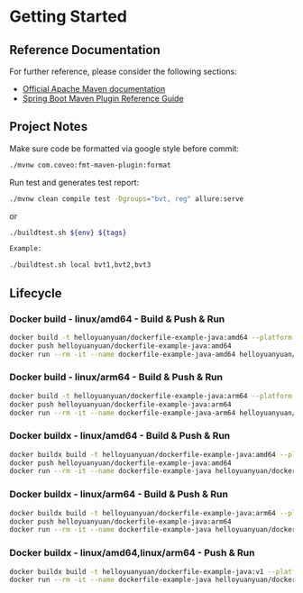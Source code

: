 # Getting Started

## Reference Documentation

For further reference, please consider the following sections:

* [Official Apache Maven documentation](https://maven.apache.org/guides/index.html)
* [Spring Boot Maven Plugin Reference Guide](https://docs.spring.io/spring-boot/docs/2.7.3/maven-plugin/reference/html/)

## Project Notes

Make sure code be formatted via google style before commit:

  ~~~bash
  ./mvnw com.coveo:fmt-maven-plugin:format
  ~~~

Run test and generates test report:

  ~~~bash
  ./mvnw clean compile test -Dgroups="bvt, reg" allure:serve
  ~~~

  or

  ~~~bash
  ./buildtest.sh ${env} ${tags}

  Example:

  ./buildtest.sh local bvt1,bvt2,bvt3
  ~~~

## Lifecycle

### Docker build - linux/amd64 - Build & Push & Run

~~~bash
docker build -t helloyuanyuan/dockerfile-example-java:amd64 --platform linux/amd64 .
docker push helloyuanyuan/dockerfile-example-java:amd64
docker run --rm -it --name dockerfile-example-java-amd64 helloyuanyuan/dockerfile-example-java:amd64 ./buildtest.sh qa bvt,reg
~~~

### Docker build - linux/arm64 - Build & Push & Run

~~~bash
docker build -t helloyuanyuan/dockerfile-example-java:arm64 --platform linux/arm64 .
docker push helloyuanyuan/dockerfile-example-java:arm64
docker run --rm -it --name dockerfile-example-java-arm64 helloyuanyuan/dockerfile-example-java:arm64 ./buildtest.sh qa bvt,reg
~~~

### Docker buildx - linux/amd64 - Build & Push & Run

~~~bash
docker buildx build -t helloyuanyuan/dockerfile-example-java:amd64 --platform=linux/amd64 . --load
docker push helloyuanyuan/dockerfile-example-java:amd64
docker run --rm -it --name dockerfile-example-java helloyuanyuan/dockerfile-example-java:amd64 ./buildtest.sh qa bvt,reg
~~~

### Docker buildx - linux/arm64 - Build & Push & Run

~~~bash
docker buildx build -t helloyuanyuan/dockerfile-example-java:arm64 --platform=linux/arm64 . --load
docker push helloyuanyuan/dockerfile-example-java:arm64
docker run --rm -it --name dockerfile-example-java helloyuanyuan/dockerfile-example-java:arm64 ./buildtest.sh qa bvt,reg
~~~

### Docker buildx - linux/amd64,linux/arm64 - Push & Run

~~~bash
docker buildx build -t helloyuanyuan/dockerfile-example-java:v1 --platform=linux/amd64,linux/arm64 . --push
docker run --rm -it --name dockerfile-example-java helloyuanyuan/dockerfile-example-java:v1 ./buildtest.sh qa bvt,reg
~~~
